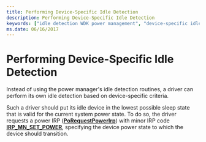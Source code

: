 ```yaml
---
title: Performing Device-Specific Idle Detection
description: Performing Device-Specific Idle Detection
keywords: ["idle detection WDK power management", "device-specific idle detection WDK power management"]
ms.date: 06/16/2017
---
```


# Performing Device-Specific Idle Detection





Instead of using the power manager's idle detection routines, a driver can perform its own idle detection based on device-specific criteria.

Such a driver should put its idle device in the lowest possible sleep state that is valid for the current system power state. To do so, the driver requests a power IRP ([**PoRequestPowerIrp**](/windows-hardware/drivers/ddi/wdm/nf-wdm-porequestpowerirp)) with minor IRP code [**IRP\_MN\_SET\_POWER**](./irp-mn-set-power.md), specifying the device power state to which the device should transition.

 

